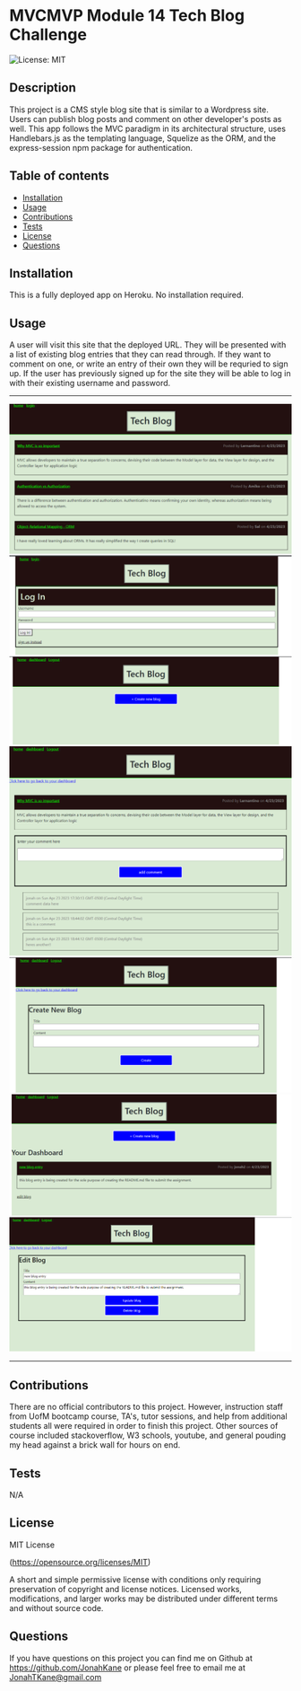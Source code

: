 # MVCMVP Module 14 Tech Blog Challenge

![License: MIT](https://img.shields.io/badge/License-MIT-yellow.svg)

## Description

This project is a CMS style blog site that is similar to a Wordpress site. Users can publish blog posts and comment on other developer's posts as well. This app follows the MVC paradigm in its architectural structure, uses Handlebars.js as the templating language, Squelize as the ORM, and the express-session npm package for authentication.

## Table of contents

- [Installation](#installation)
- [Usage](#usage)
- [Contributions](#contributions)
- [Tests](#tests)
- [License](#license)
- [Questions](#questions)

## Installation

This is a fully deployed app on Heroku. No installation required.

## Usage

A user will visit this site that the deployed URL. They will be presented with a list of existing blog entries that they can read through. If they want to comment on one, or write an entry of their own they will be requried to sign up. If the user has previously signed up for the site they will be able to log in with their existing username and password.

---

![Home Screen](public/images/home.png)
![Login screen](public/images/login.png)
![Dashboard](public/images/dashboard.png)
![Blog by id](public/images/blog%20by%20id.png)
![New blog](public/images/new.png)
![New Entry](public/images/new%20entry.png)
![Edit Blog](public/images/edit%20or%20delete.png)

---

## Contributions

There are no official contributors to this project. However, instruction staff from UofM bootcamp course, TA's, tutor sessions, and help from additional students all were required in order to finish this project. Other sources of course included stackoverflow, W3 schools, youtube, and general pouding my head against a brick wall for hours on end.

## Tests

N/A

## License

MIT License

(https://opensource.org/licenses/MIT)

A short and simple permissive license with conditions only requiring preservation of copyright and license notices. Licensed works, modifications, and larger works may be distributed under different terms and without source code.

## Questions

If you have questions on this project you can find me on Github at https://github.com/JonahKane
or please feel free to email me at JonahTKane@gmail.com
